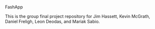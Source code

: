  FashApp

This is the group final project repository for Jim Hassett, Kevin McGrath, Daniel Freligh, Leon Deodas, and Mariak Sabio.

